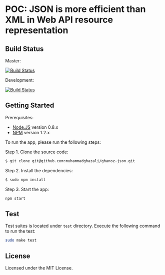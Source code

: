 POC: JSON is more efficient than XML in Web API resource representation
=======================================================================

## Build Status

Master:

[![Build Status](https://travis-ci.org/muhammadghazali/ghanoz-json.png?branch=master)](https://travis-ci.org/muhammadghazali/ghanoz-json)

Development:

[![Build Status](https://travis-ci.org/muhammadghazali/ghanoz-json.png?branch=development)](https://travis-ci.org/muhammadghazali/ghanoz-json)

## Getting Started

Prerequisites:
* [Node.JS](https://github.com/joyent/node) version 0.8.x
* [NPM](http://npmjs.org/) version 1.2.x

To run the app, please run the following steps:

Step 1. Clone the source code:
```sh
$ git clone git@github.com:muhammadghazali/ghanoz-json.git
```
Step 2. Install the dependencies:

```sh
$ sudo npm install
```

Step 3. Start the app:
```sh
npm start
```

## Test

Test suites is located under `test` directory. Execute the following command to
run the test:

```sh
sudo make test
```

## License

Licensed under the MIT License.
